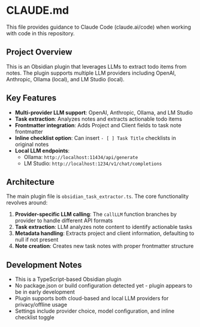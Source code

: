 # CLAUDE.md

This file provides guidance to Claude Code (claude.ai/code) when working with code in this repository.

## Project Overview

This is an Obsidian plugin that leverages LLMs to extract todo items from notes. The plugin supports multiple LLM providers including OpenAI, Anthropic, Ollama (local), and LM Studio (local).

## Key Features

- **Multi-provider LLM support**: OpenAI, Anthropic, Ollama, and LM Studio
- **Task extraction**: Analyzes notes and extracts actionable todo items
- **Frontmatter integration**: Adds Project and Client fields to task note frontmatter
- **Inline checklist option**: Can insert `- [ ] Task Title` checklists in original notes
- **Local LLM endpoints**: 
  - Ollama: `http://localhost:11434/api/generate`
  - LM Studio: `http://localhost:1234/v1/chat/completions`

## Architecture

The main plugin file is `obsidian_task_extractor.ts`. The core functionality revolves around:

1. **Provider-specific LLM calling**: The `callLLM` function branches by provider to handle different API formats
2. **Task extraction**: LLM analyzes note content to identify actionable tasks
3. **Metadata handling**: Extracts project and client information, defaulting to null if not present
4. **Note creation**: Creates new task notes with proper frontmatter structure

## Development Notes

- This is a TypeScript-based Obsidian plugin
- No package.json or build configuration detected yet - plugin appears to be in early development
- Plugin supports both cloud-based and local LLM providers for privacy/offline usage
- Settings include provider choice, model configuration, and inline checklist toggle